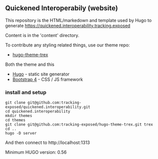 ## Quickened Interoperabily (website)

This repository is the HTML/markedown and template used by Hugo to generate https://quickened.interoperability.tracking.exposed 

Content is in the 'content' directory.

To contribute any styling related things, use our theme repo:

- [hugo-theme-trex](https://github.com/tracking-exposed/hugo-theme-trex)

Both the theme and this 

- [Hugo](https://gohugo.io) - static site generator
- [Bootstrap 4](https://getbootstrap.com) - CSS / JS framework

### install and setup

    git clone git@github.com:tracking-exposed/quickened.interoperability.git
    cd quickened.interoperability
    mkdir themes
    cd themes
    git clone git@github.com:tracking-exposed/hugo-theme-trex.git trex
    cd ..
    hugo -D server

And then connect to http://localhost:1313

Minimum HUGO version: 0.56

